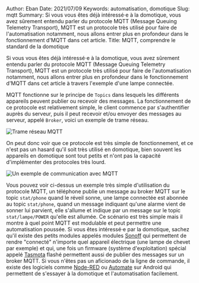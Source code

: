 Author: Eban 
Date: 2021/07/09
Keywords: automatisation, domotique
Slug: mqtt
Summary: Si vous vous êtes déjà intéressé⋅e à la domotique, vous avez sûrement entendu parler du protocole MQTT (Message Queuing Telemetry Transport), MQTT est un protocole très utilisé pour faire de l'automatisation notamment, nous allons entrer plus en profondeur dans le fonctionnement d'MQTT dans cet article.
Title: MQTT, comprendre le standard de la domotique

Si vous vous êtes déjà intéressé⋅e à la domotique, vous avez sûrement entendu parler du protocole MQTT (Message Queuing Telemetry Transport), MQTT est un protocole très utilisé pour faire de l'automatisation notamment, nous allons entrer plus en profondeur dans le fonctionnement d'MQTT dans cet article à travers l'exemple d'une lampe connectée.

MQTT fonctionne sur le principe de `Topics` dans lesquels les différents appareils peuvent publier ou recevoir des messages. La fonctionnement de ce protocole est relativement simple, le client commence par s'authentifier auprès du serveur, puis il peut recevoir et/ou envoyer des messages au serveur, appelé `Broker`, voici un exemple de trame réseau.

![Trame réseau MQTT](/static/img/mqtt/MQTT_Trame_rseau.png)

On peut donc voir que ce protocole est très simple de fonctionnement, et ce n'est pas un hasard qu'il soit très utilisé en domotique, bien souvent les appareils en domotique sont tout petits et n'ont pas la capacité d'implémenter des protocoles très lourd.

![Un exemple de communication avec MQTT](/static/img/mqtt/Exemple.png)

Vous pouvez voir ci-dessus un exemple très simple d'utilisation du protocole MQTT, un téléphone publie un message au broker MQTT sur le topic `stat/phone` quand le réveil sonne, une lampe connectée est abonnée au topic `stat/phone`, quand un message indiquant qu'une alarme vient de sonner lui parvient, elle s'allume et indique par un message sur le topic `stat/lampe/POWER` qu'elle est allumée. Ce scénario est très simple mais il montre à quel point MQTT est modulable et peut permettre une automatisation poussée. Si vous êtes intéressé⋅e par la domotique, sachez qu'il existe des petits modules appelés modules [Sonoff](https://fr.aliexpress.com/item/33061230430.html) qui permettent de rendre "connecté" n'importe quel appareil électrique (une lampe de chevet par exemple) et qui, une fois un firmware (système d'exploitation) spécial appelé [Tasmota](https://tasmota.github.io/) flashé permettent aussi de publier des messages sur un broker MQTT. Si vous n'êtes pas un aficionado de la ligne de commande, il existe des logiciels comme [Node-RED](https://nodered.org/) ou [Automate](https://play.google.com/store/apps/details?id=com.llamalab.automate&hl=fr&gl=US) sur Android qui permettent de s'essayer à la domotique et l'automatisation facilement.

